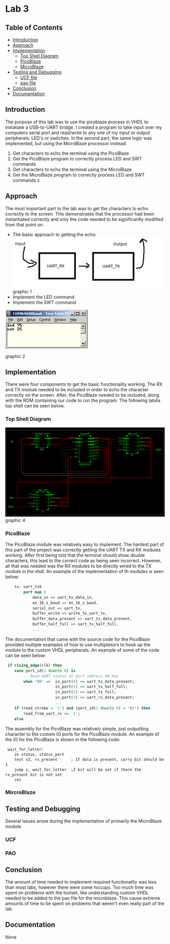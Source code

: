# Lab 3 #
## Table of Contents ##
- [Introduction](#introduction)
- [Approach](#approach)
- [Implementation](#implementation)
    - [Top Shell Diagram](#top-shell-diagram)
    - [PicoBlaze](#picoblaze)
    - [MicroBlaze](#microbloaze)
- [Testing and Debugging](#testing-and-debugging)
    - [UCF file](#ucf)
    - [pao file](#pao)
- [Conclusion](#conclusion)
- [Documentation](#documentation)


## Introduction ##
The purpose of this lab was to use the picoblaze process in VHDL to instatiate a USB-to-UART bridge.  I created a program to take input over my computers serial port and read/write to any one of my input or output peripherals: LED's or switches.  In the second part, the same logic was implemented, but using the MicroBlaze processor instead:

 1. Get characters to echo the terminal using the PicoBlaze
 2. Get the PicoBlaze program to correctly process LED and SWT commands 
 3. Get characters to echo the terminal using the MicroBlaze
 4. Get the MicroBlaze program to correctly process LED and SWT commands 
z
## Approach ##
The most important part to the lab was to get the characters to echo correctly to the screen.  This demonstrates that the processor had been instantiated correctly and only the code needed to be significantly modified from that point on.

 - The basic approach to getting the echo:
![echo](images/basic_ex.png)
graphic 1
 - Implement the LED command
 - Implement the SWT command

![commands](images/command_ex.jpg)

graphic 2

## Implementation ##
There were four components to get the basic functionality working.  The RX and TX module needed to be included in order to echo the character correctly on the screen.  After, the PicoBlaze needed to be included, along with the ROM containing our code to run the program.  The following lab4a top shell can be seen below.
### Top Shell Diagram ###
![Block Diagram](images/block.PNG)
graphic 4
### PicoBlaze ###
The PicoBlaze module was relatively easy to implement.  The hardest part of this part of the project was correctly getting the UART TX and RX modules working.  After first being told that the terminal should show double characters, this lead to the correct code as being seen incorrect.  However, all that was needed was the RX modules to be directly wired to the TX module in the vhdl.  An example of the implementation of th modules is seen below:
```vhdl
	tx: uart_tx6
		port map ( 
			data_in => uart_tx_data_in,
			en_16_x_baud => en_16_x_baud,  
			serial_out => uart_tx,			
			buffer_write => write_to_uart_tx,
			buffer_data_present => uart_tx_data_present,
			buffer_half_full => uart_tx_half_full,
			...
```
The documentation that came with the source code for the PicoBlaze provided multiple examples of how to use multiplexors to hook up the module to the custom VHDL peripherals.  An example of some of the code can be seen below:
```vhdl
 if rising_edge(clk) then
    case port_id(1 downto 0) is
        -- Read UART status at port address 00 hex
        when "00" =>  in_port(0) <= uart_tx_data_present;
                      in_port(1) <= uart_tx_half_full;
                      in_port(2) <= uart_tx_full; 
                      in_port(3) <= uart_rx_data_present;
                      ...
    if (read_strobe = '1') and (port_id(1 downto 0) = "01") then
        read_from_uart_rx <= '1';
    else
```
The assembly for the PicoBlaze was relatively simple, just outputting character to the custom IO ports for the PicoBlaze module.  An example of the IO for the PicoBlaze is shown in the following code:
```
 wait_for_letter:
 	in status, status_port
 	test s3, rx_present      ; If data is present, carry bit should be 1
 	jump z, wait_for_letter  ;Z bit will be set if there the rx_present bit is not set
 	ret
```
### MircroBlaze ###
## Testing and Debugging ###
Several issues arose during the implementation of primarily the MicroBlaze module.
### UCF ###
### PAO ###
## Conclusion ##
The amount of time needed to implement required funcitonality was less than most labs, however there were some hiccups.  Too much time was spent on problems with the toolset, like understanding custom VHDL needed to be added to the pao file for the microblaze.  This cause extreme amounts of time to be spent on problems that weren't even really part of the lab.
## Documentation ##
None
